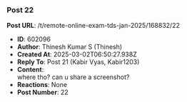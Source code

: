 ### Post 22
**Post URL**: /t/remote-online-exam-tds-jan-2025/168832/22
- **ID**: 602096
- **Author**: Thinesh Kumar S (Thinesh)
- **Created At**: 2025-03-02T06:50:27.938Z
- **Reply To**: Post 21 (Kabir Vyas, Kabir1203)
- **Content**:  
  where tho? can u share a screenshot?
- **Reactions**: None
- **Post Number**: 22

